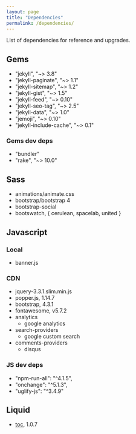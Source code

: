 ```yaml
---
layout: page
title: "Dependencies"
permalink: /dependencies/
---
```


List of dependencies for reference and upgrades.

## Gems

- "jekyll", "~> 3.8"
- "jekyll-paginate", "~> 1.1"
- "jekyll-sitemap", "~> 1.2"
- "jekyll-gist", "~> 1.5"
- "jekyll-feed", "~> 0.10"
- "jekyll-seo-tag", "~> 2.5"
- "jekyll-data", "~> 1.0"
- "jemoji", "~> 0.10"
- "jekyll-include-cache", "~> 0.1"

### Gems dev deps

- "bundler"
- "rake", "~> 10.0"

## Sass

- animations/animate.css
- bootstrap/bootstrap 4
- bootstrap-social
- bootswatch, { cerulean, spacelab, united }

## Javascript

### Local

- banner.js

### CDN

- jquery-3.3.1.slim.min.js
- popper.js, 1.14.7
- bootstrap, 4.3.1
- fontawesome, v5.7.2
- analytics
  - google analytics
- search-providers
  - google custom search
- comments-providers
  - disqus

### JS dev deps

- "npm-run-all": "^4.1.5",
- "onchange": "^5.1.3",
- "uglify-js": "^3.4.9"

## Liquid

- [toc][1], 1.0.7

<!-- links in the page -->
[1]: https://github.com/allejo/jekyll-toc
